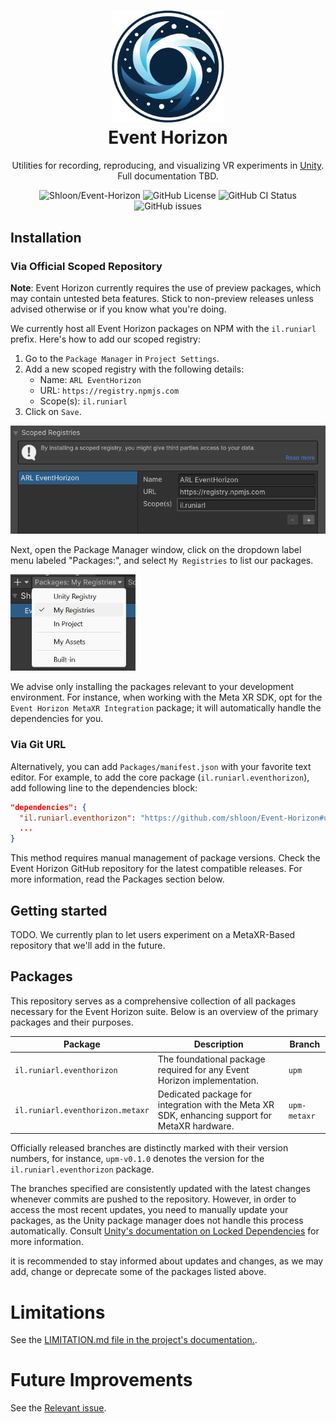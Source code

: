 <h1 align="center">
    <img src="Packages/il.runiarl.eventhorizon/Documentation~/images/event-horizon-logo.png" width="180"/>
    <br>
    Event Horizon
    <br>
</h1>

<p align="center">
    Utilities for recording, reproducing, and visualizing VR experiments in <a href="https://unity.com">Unity</a>. <br/> Full documentation TBD.
</p>

<p align="center">
    <img alt="Shloon/Event-Horizon" src="https://img.shields.io/badge/shloon-event--horizon-2794d9?style=for-the-badge" />
    <img alt="GitHub License" src="https://img.shields.io/badge/License-MIT/APACHE-548ca4?style=for-the-badge" />
    <img alt="GitHub CI Status" src="https://img.shields.io/github/actions/workflow/status/shloon/Event-Horizon/ci.yml?style=for-the-badge">
    <img alt="GitHub issues" src="https://img.shields.io/github/issues/Shloon/Event-Horizon?style=for-the-badge" />
</p>

## Installation

### Via Official Scoped Repository
**Note**: Event Horizon currently requires the use of preview packages, which may contain untested beta features. Stick to non-preview releases unless advised otherwise or if you know what you're doing.

We currently host all Event Horizon packages on NPM with the `il.runiarl` prefix. Here's how to add our scoped registry:
1. Go to the `Package Manager` in `Project Settings`.
2. Add a new scoped registry with the following details:
   - Name: `ARL EventHorizon`
   - URL: `https://registry.npmjs.com`
   - Scope(s): `il.runiarl`
3. Click on `Save`.


<img src="Packages/il.runiarl.eventhorizon/Documentation~/images/scoped-registry-01.png" alt="Scoped registry settings illustration" width="540"/>

Next, open the Package Manager window, click on the dropdown label menu labeled "Packages:", and select `My Registries` to list our packages.

<img src="Packages/il.runiarl.eventhorizon/Documentation~/images/scoped-registry-02.png" alt="Scoped registry selection dropdown illustration" width="200" />

We advise only installing the packages relevant to your development environment. For instance, when working with the Meta XR SDK, opt for the `Event Horizon MetaXR Integration` package; it will automatically handle the dependencies for you.

### Via Git URL
Alternatively, you can add `Packages/manifest.json` with your favorite text editor. For example, to add the core package (`il.runiarl.eventhorizon`), add following line to the dependencies block:

```json
"dependencies": {
  "il.runiarl.eventhorizon": "https://github.com/shloon/Event-Horizon#upm",
  ...
}
```

This method requires manual management of package versions. Check the Event Horizon GitHub repository for the latest compatible releases. For more information, read the Packages section below.

## Getting started

TODO. We currently plan to let users experiment on a MetaXR-Based repository that we'll add in the future.

## Packages
This repository serves as a comprehensive collection of all packages necessary for the Event Horizon suite. Below is an overview of the primary packages and their purposes.

| Package                          | Description                                                                                    | Branch       |
| -------------------------------- | ---------------------------------------------------------------------------------------------- | ------------ |
| `il.runiarl.eventhorizon`        | The foundational package required for any Event Horizon implementation.                        | `upm`        |
| `il.runiarl.eventhorizon.metaxr` | Dedicated package for integration with the Meta XR SDK, enhancing support for MetaXR hardware. | `upm-metaxr` |

Officially released branches are distinctly marked with their version numbers, for instance, `upm-v0.1.0` denotes the version for the `il.runiarl.eventhorizon` package.

The branches specified are consistently updated with the latest changes whenever commits are pushed to the repository. However, in order to access the most recent updates, you need to manually update your packages, as the Unity package manager does not handle this process automatically. Consult [Unity's documentation on Locked Dependencies](https://docs.unity3d.com/Manual/upm-git.html#git-locks) for more information.

it is recommended to stay informed about updates and changes, as we may add, change or deprecate some of the packages listed above.

# Limitations

See the [LIMITATION.md file in the project's documentation.](Packages/il.runiarl.eventhorizon/Documentation~/LIMITATIONS.md).

# Future Improvements

See the [Relevant issue](https://github.com/shloon/Event-Horizon/issues/2).
